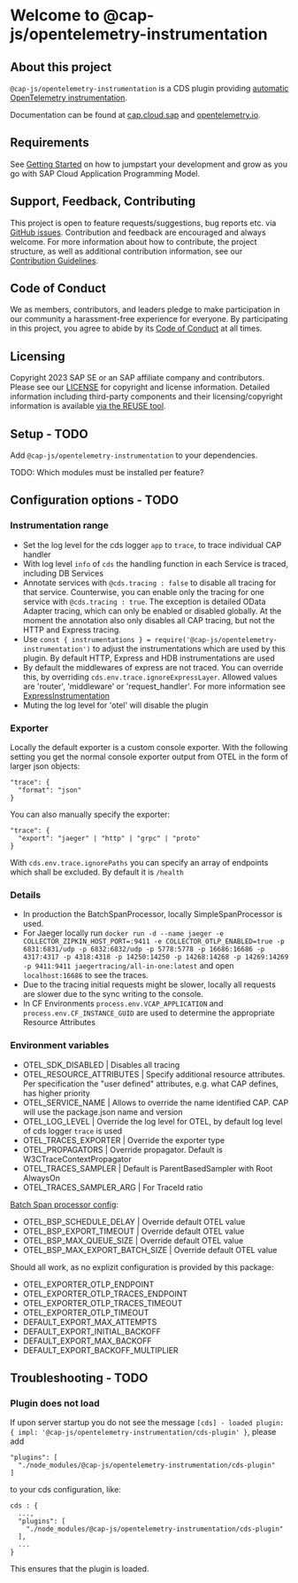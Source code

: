 # Welcome to @cap-js/opentelemetry-instrumentation

## About this project

`@cap-js/opentelemetry-instrumentation` is a CDS plugin providing [automatic OpenTelemetry instrumentation](https://opentelemetry.io/docs/concepts/instrumentation/automatic).

Documentation can be found at [cap.cloud.sap](https://cap.cloud.sap/docs) and [opentelemetry.io](https://opentelemetry.io/docs).

## Requirements

See [Getting Started](https://cap.cloud.sap/docs/get-started) on how to jumpstart your development and grow as you go with SAP Cloud Application Programming Model.

## Support, Feedback, Contributing

This project is open to feature requests/suggestions, bug reports etc. via [GitHub issues](https://github.com/cap-js/opentelemetry-instrumentation/issues). Contribution and feedback are encouraged and always welcome. For more information about how to contribute, the project structure, as well as additional contribution information, see our [Contribution Guidelines](CONTRIBUTING.md).

## Code of Conduct

We as members, contributors, and leaders pledge to make participation in our community a harassment-free experience for everyone. By participating in this project, you agree to abide by its [Code of Conduct](CODE_OF_CONDUCT.md) at all times.

## Licensing

Copyright 2023 SAP SE or an SAP affiliate company and contributors. Please see our [LICENSE](LICENSE) for copyright and license information. Detailed information including third-party components and their licensing/copyright information is available [via the REUSE tool](https://api.reuse.software/info/github.com/cap-js/opentelemetry-instrumentation).

## Setup - TODO

Add `@cap-js/opentelemetry-instrumentation` to your dependencies.

TODO: Which modules must be installed per feature?

## Configuration options - TODO

### Instrumentation range

- Set the log level for the cds logger `app` to `trace`, to trace individual CAP handler
- With log level `info` of `cds` the handling function in each Service is traced, including DB Services 
- Annotate services with `@cds.tracing : false` to disable all tracing for that service. Counterwise, you can enable only the tracing for one service with `@cds.tracing : true`. The exception is detailed OData Adapter tracing, which can only be enabled or disabled globally. At the moment the annotation also only disables all CAP tracing, but not the HTTP and Express tracing. 
- Use `const { instrumentations } = require('@cap-js/opentelemetry-instrumentation')` to adjust the instrumentations which are used by this plugin. By default HTTP, Express and HDB instrumentations are used
- By default the middlewares of express are not traced. You can override this, by overriding `cds.env.trace.ignoreExpressLayer`. Allowed values are 'router', 'middleware' or 'request_handler'. For more information see [ExpressInstrumentation](https://www.npmjs.com/package/@opentelemetry/instrumentation-express)
- Muting the log level for 'otel' will disable the plugin

### Exporter

Locally the default exporter is a custom console exporter.
With the following setting you get the normal console exporter output from OTEL in the form of larger json objects:
```
"trace": {
  "format": "json"
}
```
You can also manually specify the exporter:
```
"trace": {
  "export": "jaeger" | "http" | "grpc" | "proto"
}
```
With `cds.env.trace.ignorePaths` you can specify an array of endpoints which shall be excluded. By default it is `/health`

### Details

- In production the BatchSpanProcessor, locally SimpleSpanProcessor is used.
- For Jaeger locally run `docker run -d --name jaeger -e COLLECTOR_ZIPKIN_HOST_PORT=:9411 -e COLLECTOR_OTLP_ENABLED=true -p 6831:6831/udp -p 6832:6832/udp -p 5778:5778 -p 16686:16686 -p 4317:4317 -p 4318:4318 -p 14250:14250 -p 14268:14268 -p 14269:14269 -p 9411:9411 jaegertracing/all-in-one:latest` and open `localhost:16686` to see the traces.
- Due to the tracing initial requests might be slower, locally all requests are slower due to the sync writing to the console.
- In CF Environments `process.env.VCAP_APPLICATION` and `process.env.CF_INSTANCE_GUID` are used to determine the appropriate Resource Attributes

### Environment variables

- OTEL_SDK_DISABLED | Disables all tracing
- OTEL_RESOURCE_ATTRIBUTES | Specify additional resource attributes. Per specification the "user defined" attributes, e.g. what CAP defines, has higher priority
- OTEL_SERVICE_NAME | Allows to override the name identified CAP. CAP will use the package.json name and version
- OTEL_LOG_LEVEL | Override the log level for OTEL, by default log level of cds logger `trace` is used
- OTEL_TRACES_EXPORTER | Override the exporter type
- OTEL_PROPAGATORS | Override propagator. Default is W3CTraceContextPropagator
- OTEL_TRACES_SAMPLER | Default is ParentBasedSampler with Root AlwaysOn
- OTEL_TRACES_SAMPLER_ARG | For TraceId ratio

[Batch Span processor config](https://opentelemetry.io/docs/reference/specification/sdk-environment-variables/#batch-span-processor):
- OTEL_BSP_SCHEDULE_DELAY | Override default OTEL value
- OTEL_BSP_EXPORT_TIMEOUT | Override default OTEL value
- OTEL_BSP_MAX_QUEUE_SIZE | Override default OTEL value
- OTEL_BSP_MAX_EXPORT_BATCH_SIZE | Override default OTEL value

Should all work, as no explizit configuration is provided by this package:
- OTEL_EXPORTER_OTLP_ENDPOINT
- OTEL_EXPORTER_OTLP_TRACES_ENDPOINT
- OTEL_EXPORTER_OTLP_TRACES_TIMEOUT
- OTEL_EXPORTER_OTLP_TIMEOUT
- DEFAULT_EXPORT_MAX_ATTEMPTS
- DEFAULT_EXPORT_INITIAL_BACKOFF
- DEFAULT_EXPORT_MAX_BACKOFF
- DEFAULT_EXPORT_BACKOFF_MULTIPLIER

## Troubleshooting - TODO

### Plugin does not load

If upon server startup you do not see the message `[cds] - loaded plugin: { impl: '@cap-js/opentelemetry-instrumentation/cds-plugin' }`, please add  
```
"plugins": [
  "./node_modules/@cap-js/opentelemetry-instrumentation/cds-plugin"
]
```
to your cds configuration, like:
```
cds : {
  ...,
  "plugins": [
    "./node_modules/@cap-js/opentelemetry-instrumentation/cds-plugin"
  ],
  ...
}
```
This ensures that the plugin is loaded.
